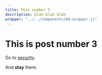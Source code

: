 ```yaml
---
title: Post number 3
description: blah blah blah
wrapper: "../../components/md-wrapper.js"
---
```


# This is post number 3

Go to [security]({{prefixUrl('/about/security')}}).

And **stay** there.

